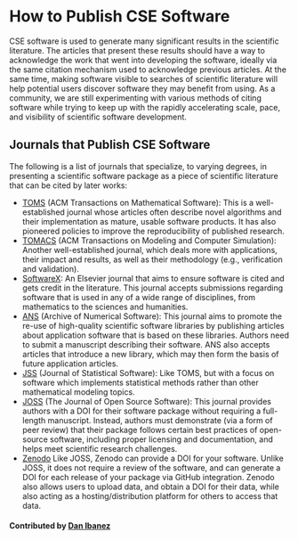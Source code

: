 # How to Publish CSE Software

CSE software is used to generate many significant results
in the scientific literature.
The articles that present these results should have a way
to acknowledge the work that went
into developing the software, ideally via the same citation
mechanism used to acknowledge previous articles.
At the same time, making software visible to searches
of scientific literature will help potential users discover
software they may benefit from using.
As a community, we are still experimenting with various
methods of citing software while trying to keep up with the
rapidly accelerating scale, pace, and visibility
of scientific software development.

## Journals that Publish CSE Software

The following is a list of journals that specialize,
to varying degrees, in presenting a scientific software package as a
piece of scientific literature that can be cited by later works:

 - [TOMS](http://toms.acm.org) (ACM Transactions on Mathematical Software):
   This is a well-established journal whose articles often describe
   novel algorithms and their implementation as mature, usable
   software products.
   It has also pioneered policies to improve the reproducibility
   of published research.
 - [TOMACS](http://tomacs.acm.org/about.cfm) (ACM Transactions on Modeling and Computer Simulation):
   Another well-established journal, which deals more with applications,
   their impact and results, as well as their methodology
   (e.g., verification and validation).
 - [SoftwareX](https://www.journals.elsevier.com/softwarex/):
   An Elsevier journal that aims to ensure software
   is cited and gets credit in the literature.
   This journal accepts submissions regarding software that is used
   in any of a wide range of disciplines, from mathematics to the
   sciences and humanities.
 - [ANS](http://journals.ub.uni-heidelberg.de/index.php/ans/) (Archive of Numerical Software):
   This journal aims to promote the re-use of high-quality scientific
   software libraries by publishing articles about application software
   that is based on these libraries.
   Authors need to submit a manuscript describing their software.
   ANS also accepts articles that introduce a new library, which may
   then form the basis of future application articles.
 - [JSS](https://www.jstatsoft.org/index) (Journal of Statistical Software):
   Like TOMS, but with a focus on software which implements statistical
   methods rather than other mathematical modeling topics.
 - [JOSS](http://joss.theoj.org) (The Journal of Open Source Software): This journal provides
   authors with a DOI for their software package without requiring a
   full-length manuscript.
   Instead, authors must demonstrate (via a form of peer review) that
   their package follows certain best practices of open-source software,
   including proper licensing and documentation,
   and helps meet scientific research challenges.
 - [Zenodo](https://zenodo.org)
   Like JOSS, Zenodo can provide a DOI for your software.
   Unlike JOSS, it does not require a review of the software,
   and can generate a DOI for each release of your package via GitHub
   integration.
   Zenodo also allows users to upload data, and obtain a DOI for their
   data, while also acting as a hosting/distribution platform for others
   to access that data.

#### Contributed by [Dan Ibanez](https://github.com/ibaned)

<!---
Publish: yes
Categories: collaboration
Topics: software publishing and citation
Tags: journal, service
Level: 2
Prerequisites: defaults
Aggregate: none
--->
